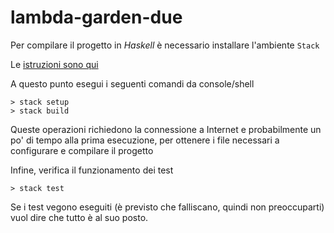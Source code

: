 # lambda-garden-due

Per compilare il progetto in _Haskell_ &egrave; necessario installare l&apos;ambiente `Stack`

Le [istruzioni sono qui](https://docs.haskellstack.org/en/stable/install_and_upgrade/)

A questo punto esegui i seguenti comandi da console/shell

```
> stack setup
> stack build
```

Queste operazioni richiedono la connessione a Internet e probabilmente un po&apos; di tempo alla prima
 esecuzione, per ottenere i file necessari a configurare e compilare il progetto

 Infine, verifica il funzionamento dei test

 ```
 > stack test
 ```

 Se i test vegono eseguiti (&egrave; previsto che falliscano, quindi non preoccuparti) vuol dire che 
  tutto &egrave; al suo posto.
